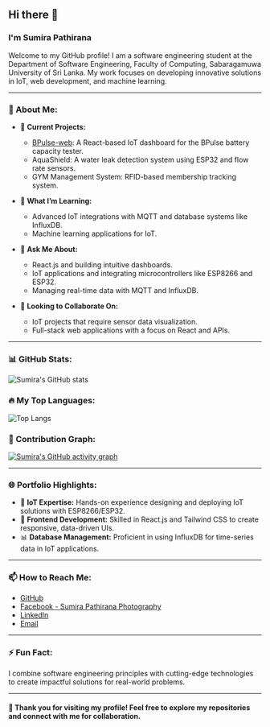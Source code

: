 ## Hi there 👋  
### I'm Sumira Pathirana  

Welcome to my GitHub profile! I am a software engineering student at the Department of Software Engineering, Faculty of Computing, Sabaragamuwa University of Sri Lanka. My work focuses on developing innovative solutions in IoT, web development, and machine learning.  

---

### 🌟 About Me:  
- 🔭 **Current Projects:**  
  - [BPulse-web](https://github.com/sumira/BPulse-web): A React-based IoT dashboard for the BPulse battery capacity tester.  
  - AquaShield: A water leak detection system using ESP32 and flow rate sensors.  
  - GYM Management System: RFID-based membership tracking system.  

- 🌱 **What I’m Learning:**  
  - Advanced IoT integrations with MQTT and database systems like InfluxDB.  
  - Machine learning applications for IoT.  

- 💬 **Ask Me About:**  
  - React.js and building intuitive dashboards.  
  - IoT applications and integrating microcontrollers like ESP8266 and ESP32.  
  - Managing real-time data with MQTT and InfluxDB.  

- 👯 **Looking to Collaborate On:**  
  - IoT projects that require sensor data visualization.  
  - Full-stack web applications with a focus on React and APIs.  

---

### 📊 GitHub Stats:  
![Sumira's GitHub stats](https://github-readme-stats.vercel.app/api?username=sumira&show_icons=true&theme=radical)  

### 🔥 My Top Languages:  
![Top Langs](https://github-readme-stats.vercel.app/api/top-langs/?username=sumira&layout=compact&theme=radical)  

### 🚀 Contribution Graph:  
[![Sumira's GitHub activity graph](https://github-readme-activity-graph.vercel.app/graph?username=sumira&theme=github)](https://github.com/sumira/)  

---

### 🌐 Portfolio Highlights:  
- 🚀 **IoT Expertise:** Hands-on experience designing and deploying IoT solutions with ESP8266/ESP32.  
- 🎨 **Frontend Development:** Skilled in React.js and Tailwind CSS to create responsive, data-driven UIs.  
- 📊 **Database Management:** Proficient in using InfluxDB for time-series data in IoT applications.  

---

### 📫 How to Reach Me:  
- [GitHub](https://github.com/sumira/)  
- [Facebook - Sumira Pathirana Photography](https://www.facebook.com/SumiraPathiranaPhotography)  
- [LinkedIn](https://www.linkedin.com/in/your-linkedin/)  
- [Email](mailto:your-email@example.com)  

---

### ⚡ Fun Fact:  
I combine software engineering principles with cutting-edge technologies to create impactful solutions for real-world problems.  

---

#### 🎉 Thank you for visiting my profile! Feel free to explore my repositories and connect with me for collaboration.  
